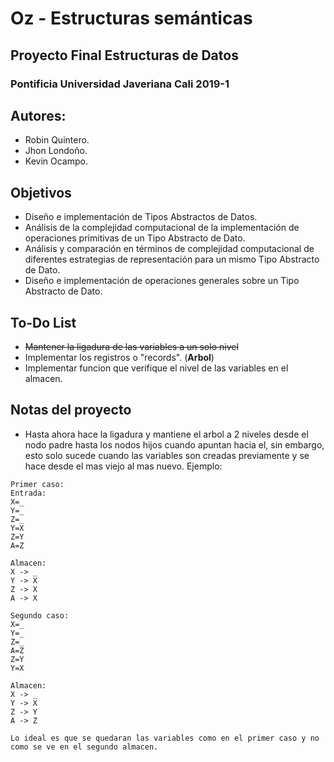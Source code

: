 # Oz - Estructuras semánticas
## Proyecto Final Estructuras de Datos
### Pontificia Universidad Javeriana Cali 2019-1
## Autores:
* Robin Quintero.
* Jhon Londoño.
* Kevin Ocampo.

## Objetivos
* Diseño e implementación de Tipos Abstractos de Datos.
* Análisis de la complejidad computacional de la implementación de operaciones primitivas de un Tipo Abstracto de Dato.
* Análisis y comparación en términos de complejidad computacional de diferentes estrategias de representación para un mismo Tipo Abstracto de Dato.
* Diseño e implementación de operaciones generales sobre un Tipo Abstracto de Dato.

## To-Do List
* ~~Mantener la ligadura de las variables a un solo nivel~~
* Implementar los registros o "records". (**Arbol**)
* Implementar funcion que verifique el nivel de las variables en el almacen.

## Notas del proyecto
* Hasta ahora hace la ligadura y mantiene el arbol a 2 niveles desde el nodo padre hasta los nodos hijos cuando apuntan hacia el, sin embargo, esto solo sucede cuando las variables son creadas previamente y se hace desde el mas viejo al mas nuevo. Ejemplo:
```
Primer caso:
Entrada:
X=_
Y=_
Z=_
Y=X
Z=Y
A=Z

Almacen:
X -> _
Y -> X
Z -> X
A -> X

Segundo caso:
X=_
Y=_
Z=_
A=Z
Z=Y
Y=X

Almacen:
X -> _
Y -> X
Z -> Y
A -> Z

Lo ideal es que se quedaran las variables como en el primer caso y no como se ve en el segundo almacen.
```
